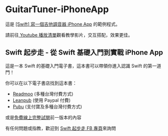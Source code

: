 # GuitarTuner-iPhoneApp

這是 [[Swift] 寫一個吉他調音器 iPhone App](https://www.youtube.com/playlist?list=PLUJ4J369lEBunVt8sWAjZ66JgHMCB7FLH) 的範例程式。

請前往[ Youtube 播放清單](https://www.youtube.com/playlist?list=PLUJ4J369lEBunVt8sWAjZ66JgHMCB7FLH)觀看教學影片，交互搭配，效果更佳。

## Swift 起步走 - 從 Swift 基礎入門到實戰 iPhone App 

這是一本 Swift 的基礎入門電子書，這本書可以帶領你進入認識 Swift 的第一道門！ 

你可以在以下電子書店找到這本書： 
- [Readmoo](https://bit.ly/Readmoo-SwiftGo) (多種台灣付費方式)
- [Leanpub](https://bit.ly/Leanpub-SwiftGo) (使用 Paypal 付費)
- [Pubu](https://bit.ly/Pubu-SwiftGo) (支付寶及多種台灣付費方式)

或是[免費線上完整試閱](https://bit.ly/GitBook-SwiftGo)前一版本的內容

有任何問題或指教，歡迎到 [Swift 起步走 FB 專頁](https://fb.com/swiftgogogo)來詢問

